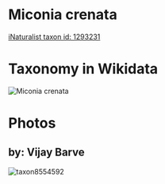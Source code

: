 
Miconia crenata
===============
  
[iNaturalist taxon id: 1293231](https://www.inaturalist.org/taxa/1293231)
# Taxonomy in Wikidata
  
![Miconia crenata](../wikidata_schemas/Miconia_crenata.gv.png)
# Photos

## by: Vijay Barve
  
![taxon8554592](https://inaturalist-open-data.s3.amazonaws.com/photos/8997329/medium.jpeg)
